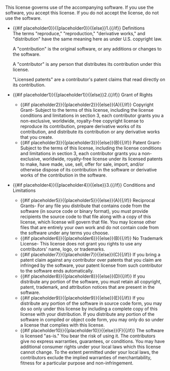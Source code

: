 This license governs use of the accompanying software. If you use the software, you accept this license. If you do not accept the license, do not use the software.

* {{#if placeholder0}}{{placeholder0}}{{else}}1.{{/if}} Definitions   
   The terms &quot;reproduce,&quot; &quot;reproduction,&quot; &quot;derivative works,&quot; and &quot;distribution&quot; have the same meaning here as under U.S. copyright law.

  A &quot;contribution&quot; is the original software, or any additions or changes to the software.

  A &quot;contributor&quot; is any person that distributes its contribution under this license.

  &quot;Licensed patents&quot; are a contributor's patent claims that read directly on its contribution.

* {{#if placeholder1}}{{placeholder1}}{{else}}2.{{/if}} Grant of Rights
  * {{#if placeholder2}}{{placeholder2}}{{else}}(A){{/if}} Copyright Grant- Subject to the terms of this license, including the license conditions and limitations in section 3, each contributor grants you a non-exclusive, worldwide, royalty-free copyright license to reproduce its contribution, prepare derivative works of its contribution, and distribute its contribution or any derivative works that you create.
  * {{#if placeholder3}}{{placeholder3}}{{else}}(B){{/if}} Patent Grant- Subject to the terms of this license, including the license conditions and limitations in section 3, each contributor grants you a non-exclusive, worldwide, royalty-free license under its licensed patents to make, have made, use, sell, offer for sale, import, and/or otherwise dispose of its contribution in the software or derivative works of the contribution in the software.

* {{#if placeholder4}}{{placeholder4}}{{else}}3.{{/if}} Conditions and Limitations
  * {{#if placeholder5}}{{placeholder5}}{{else}}(A){{/if}} Reciprocal Grants- For any file you distribute that contains code from the software (in source code or binary format), you must provide recipients the source code to that file along with a copy of this license, which license will govern that file. You may license other files that are entirely your own work and do not contain code from the software under any terms you choose.
  * {{#if placeholder6}}{{placeholder6}}{{else}}(B){{/if}} No Trademark License- This license does not grant you rights to use any contributors' name, logo, or trademarks.
  * {{#if placeholder7}}{{placeholder7}}{{else}}(C){{/if}} If you bring a patent claim against any contributor over patents that you claim are infringed by the software, your patent license from such contributor to the software ends automatically.
  * {{#if placeholder8}}{{placeholder8}}{{else}}(D){{/if}} If you distribute any portion of the software, you must retain all copyright, patent, trademark, and attribution notices that are present in the software.
  * {{#if placeholder9}}{{placeholder9}}{{else}}(E){{/if}} If you distribute any portion of the software in source code form, you may do so only under this license by including a complete copy of this license with your distribution. If you distribute any portion of the software in compiled or object code form, you may only do so under a license that complies with this license.
  * {{#if placeholder10}}{{placeholder10}}{{else}}(F){{/if}} The software is licensed &quot;as-is.&quot; You bear the risk of using it. The contributors give no express warranties, guarantees, or conditions. You may have additional consumer rights under your local laws which this license cannot change. To the extent permitted under your local laws, the contributors exclude the implied warranties of merchantability, fitness for a particular purpose and non-infringement.